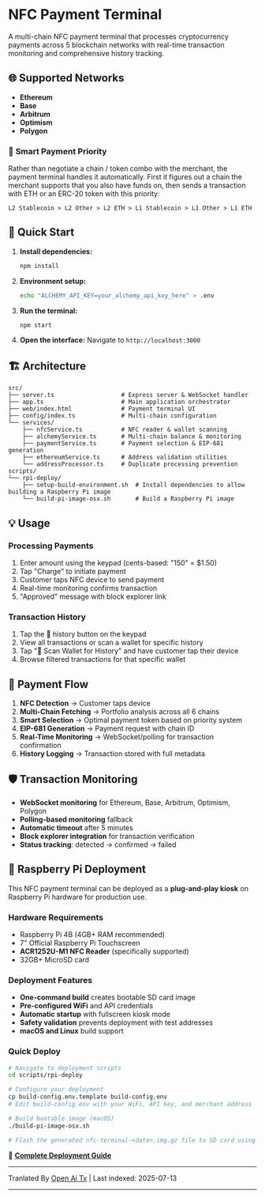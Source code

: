 # NFC Payment Terminal

A multi-chain NFC payment terminal that processes cryptocurrency payments across 5 blockchain networks with real-time transaction monitoring and comprehensive history tracking.

## 🌐 Supported Networks

- **Ethereum**
- **Base** 
- **Arbitrum** 
- **Optimism** 
- **Polygon** 

### 🎯 **Smart Payment Priority**

Rather than negotiate a chain / token combo with the merchant, the payment terminal handles it automatically. First it figures out a chain the merchant supports that you also have funds on, then sends a transaction with ETH or an ERC-20 token with this priority:

```
L2 Stablecoin > L2 Other > L2 ETH > L1 Stablecoin > L1 Other > L1 ETH
```
## 🚀 Quick Start

1. **Install dependencies:**
   ```bash
   npm install
   ```

2. **Environment setup:**
   ```bash
   echo "ALCHEMY_API_KEY=your_alchemy_api_key_here" > .env
   ```

3. **Run the terminal:**
   ```bash
   npm start
   ```

4. **Open the interface:**
   Navigate to `http://localhost:3000`

## 🏗️ Architecture

```
src/
├── server.ts                   # Express server & WebSocket handler
├── app.ts                      # Main application orchestrator
├── web/index.html              # Payment terminal UI
├── config/index.ts             # Multi-chain configuration
└── services/
    ├── nfcService.ts           # NFC reader & wallet scanning
    ├── alchemyService.ts       # Multi-chain balance & monitoring
    ├── paymentService.ts       # Payment selection & EIP-681 generation
    ├── ethereumService.ts      # Address validation utilities
    └── addressProcessor.ts     # Duplicate processing prevention
scripts/
└── rpi-deploy/
    ├── setup-build-environment.sh  # Install dependencies to allow building a Raspberry Pi image
    └── build-pi-image-osx.sh       # Build a Raspberry Pi image
```
## 💡 Usage

### **Processing Payments**
1. Enter amount using the keypad (cents-based: "150" = $1.50)
2. Tap "Charge" to initiate payment
3. Customer taps NFC device to send payment
4. Real-time monitoring confirms transaction
5. "Approved" message with block explorer link

### **Transaction History**
1. Tap the 📜 history button on the keypad
2. View all transactions or scan a wallet for specific history
3. Tap "📱 Scan Wallet for History" and have customer tap their device
4. Browse filtered transactions for that specific wallet


## 🔄 Payment Flow

1. **NFC Detection** → Customer taps device
2. **Multi-Chain Fetching** → Portfolio analysis across all 6 chains
3. **Smart Selection** → Optimal payment token based on priority system
4. **EIP-681 Generation** → Payment request with chain ID
5. **Real-Time Monitoring** → WebSocket/polling for transaction confirmation
6. **History Logging** → Transaction stored with full metadata
## 🛡️ Transaction Monitoring

- **WebSocket monitoring** for Ethereum, Base, Arbitrum, Optimism, Polygon
- **Polling-based monitoring** fallback
- **Automatic timeout** after 5 minutes
- **Block explorer integration** for transaction verification
- **Status tracking**: detected → confirmed → failed

## 🍓 Raspberry Pi Deployment

This NFC payment terminal can be deployed as a **plug-and-play kiosk** on Raspberry Pi hardware for production use.

### **Hardware Requirements**
- Raspberry Pi 4B (4GB+ RAM recommended)
- 7" Official Raspberry Pi Touchscreen 
- **ACR1252U-M1 NFC Reader** (specifically supported)
- 32GB+ MicroSD card

### **Deployment Features**
- **One-command build** creates bootable SD card image
- **Pre-configured WiFi** and API credentials
- **Automatic startup** with fullscreen kiosk mode
- **Safety validation** prevents deployment with test addresses
- **macOS and Linux** build support
### **Quick Deploy**
```bash
# Navigate to deployment scripts
cd scripts/rpi-deploy

# Configure your deployment
cp build-config.env.template build-config.env
# Edit build-config.env with your WiFi, API key, and merchant address

# Build bootable image (macOS)
./build-pi-image-osx.sh

# Flash the generated nfc-terminal-<date>.img.gz file to SD card using Raspberry Pi Imager and boot!
```

📖 **[Complete Deployment Guide](https://raw.githubusercontent.com/FreePayPOS/merchant-app/main/README-DEPLOYMENT.md)**

---

Tranlated By [Open Ai Tx](https://github.com/OpenAiTx/OpenAiTx) | Last indexed: 2025-07-13

---